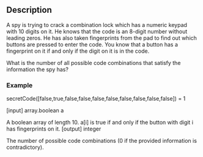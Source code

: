 ## Description
A spy is trying to crack a combination lock which has a numeric keypad with 10 digits on it. He knows that the code is an 8-digit number without leading zeros. He has also taken fingerprints from the pad to find out which buttons are pressed to enter the code. You know that a button has a fingerprint on it if and only if the digit on it is in the code.

What is the number of all possible code combinations that satisfy the information the spy has?

### Example

secretCode([false,true,false,false,false,false,false,false,false,false]) = 1

[input] array.boolean a

A boolean array of length 10. a[i] is true if and only if the button with digit i has fingerprints on it.
[output] integer

The number of possible code combinations (0 if the provided information is contradictory).

